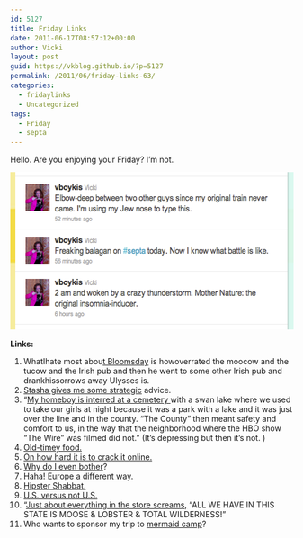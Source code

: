 ```yaml
---
id: 5127
title: Friday Links
date: 2011-06-17T08:57:12+00:00
author: Vicki
layout: post
guid: https://vkblog.github.io/?p=5127
permalink: /2011/06/friday-links-63/
categories:
  - fridaylinks
  - Uncategorized
tags:
  - Friday
  - septa
---
```

Hello. Are you enjoying your Friday? I&#8217;m not.

[<img class="aligncenter size-full wp-image-5128" title="Screen shot 2011-06-17 at 8.39.47 AM" src="https://raw.githubusercontent.com/vkblog/vkblog.github.io/master/public/img/2011/06/Screen-shot-2011-06-17-at-8.39.47-AM.png" alt="" width="562" height="280" />](https://raw.githubusercontent.com/vkblog/vkblog.github.io/master/public/img/2011/06/Screen-shot-2011-06-17-at-8.39.47-AM.png)

**Links:**

  1. WhatIhate most abou<a href="http://www.believermag.com/exclusives/?read=article_ruland" target="_blank">t Bloomsday</a> is howoverrated the moocow and the tucow and the Irish pub and then he went to some other Irish pub and drankhissorrows away Ulysses is.
  2. <a href="http://www.northwestmommy.com/2011/my-first-dog" target="_blank">Stasha gives me some strategic</a> advice.
  3. &#8220;<a href="http://nplusonemag.com/christmas-in-baltimore-city-2009" target="_blank">My homeboy is interred at a cemetery </a>with a swan lake where we used to take our girls at night because it was a park with a lake and it was just over the line and in the county. “The County” then meant safety and comfort to us, in the way that the neighborhood where the HBO show “The Wire” was filmed did not.&#8221; (It&#8217;s depressing but then it&#8217;s not. )
  4. <a href="http://innatthecrossroads.wordpress.com/" target="_blank">Old-timey food. </a>
  5. <a href="http://emilylhauserinmyhead.wordpress.com/2011/06/07/programming-idk/" target="_blank">On how hard it is to crack it online.</a>
  6. <a href="http://dial-press.atrandom.com/2011/04/26/vaclav-lena-by-haley-tanner/" target="_blank">Why do I even bother</a>?
  7. <a href="http://therumpus.net/2011/06/the-rumpus-interview-with-tony-perrottet/" target="_blank">Haha! Europe a different way. </a>
  8. <a href="http://www.tabletmag.com/life-and-religion/70048/powering-down-2/" target="_blank">Hipster Shabbat. </a>
  9. <a href="http://ivorypomegranate.com/2011/06/14/oddities-of-america/" target="_blank">U.S. versus not U.S. </a>
 10. &#8220;<a href="http://www.suburbansweetheart.com/2011/06/redneck-disney-world.html" target="_blank">Just about everything in the store screams,</a> &#8220;ALL WE HAVE IN THIS STATE IS MOOSE & LOBSTER & TOTAL WILDERNESS!&#8221;
 11. Who wants to sponsor my trip to <a href="http://thehairpin.com/2011/06/last-weekend-i-went-to-mermaid-camp" target="_blank">mermaid camp</a>?